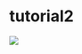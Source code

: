 # **tutorial2**

<img src="https://www.google.com/url?sa=i&url=https%3A%2F%2Fid.wizcase.com%2Fdownload%2Fgithub%2F&psig=AOvVaw3IOJCxIrwHBC1UfG-j9zBJ&ust=1652962325690000&source=images&cd=vfe&ved=0CAwQjRxqFwoTCJC07dWC6fcCFQAAAAAdAAAAABAD">
